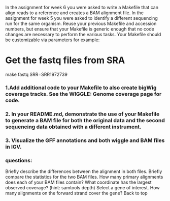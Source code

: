 
In the assignment for week 6 you were asked to write a Makefile that can align reads to a reference and creates a BAM alignment file. 
In the assignment for week 5 you were asked to identify a different sequencing run for the same organism.
Reuse your previous Makefile and accession numbers, but ensure that your Makefile is generic enough that no code changes are necessary to perform the various tasks. 
Your Makefile should be customizable via parameters for example:


# Get the fastq files from SRA
make fastq SRR=SRR1972739 
### 1.Add additional code to your Makefile to also create bigWig coverage tracks. See the WIGGLE: Genome coverage page for code.

### 2. In your README.md, demonstrate the use of your Makefile to generate a BAM file for both the original data and the second sequencing data obtained with a different instrument.

### 3. Visualize the GFF annotations and both wiggle and BAM files in IGV.

### questions:
Briefly describe the differences between the alignment in both files.
Briefly compare the statistics for the two BAM files.
How many primary alignments does each of your BAM files contain?
What coordinate has the largest observed coverage? (hint: samtools depth)
Select a gene of interest. How many alignments on the forward strand cover the gene?
 Back to top
